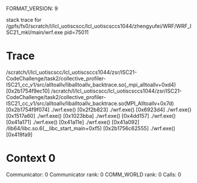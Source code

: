 FORMAT_VERSION: 9

stack trace for /gpfs/fs0/scratch/l/lcl_uotiscscc/lcl_uotiscsccs1044/zhengyufei/WRF/WRF_ISC21_mkl/main/wrf.exe pid=75011

# Trace

/scratch/l/lcl_uotiscscc/lcl_uotiscsccs1044/zsr/ISC21-CodeChallenge/task2/collective_profiler-ISC21_cc_v1/src/alltoallv/liballtoallv_backtrace.so(_mpi_alltoallv+0xd4) [0x2b1754f9ec10]
/scratch/l/lcl_uotiscscc/lcl_uotiscsccs1044/zsr/ISC21-CodeChallenge/task2/collective_profiler-ISC21_cc_v1/src/alltoallv/liballtoallv_backtrace.so(MPI_Alltoallv+0x7d) [0x2b1754f9f074]
./wrf.exe() [0x2f2b823]
./wrf.exe() [0x6923d4]
./wrf.exe() [0x1517a60]
./wrf.exe() [0x1023bba]
./wrf.exe() [0x4dd157]
./wrf.exe() [0x41a171]
./wrf.exe() [0x41a11e]
./wrf.exe() [0x41a092]
/lib64/libc.so.6(__libc_start_main+0xf5) [0x2b1756c62555]
./wrf.exe() [0x419fa9]

# Context 0

Communicator: 0
Communicator rank: 0
COMM_WORLD rank: 0
Calls: 0

